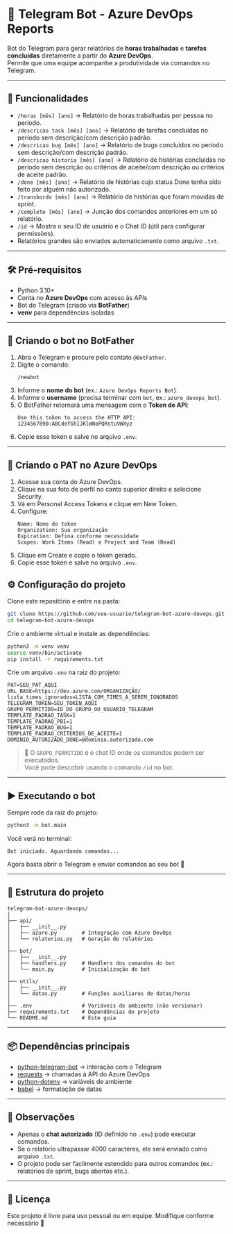 # 🤖 Telegram Bot - Azure DevOps Reports

Bot do Telegram para gerar relatórios de **horas trabalhadas** e **tarefas concluídas** diretamente a partir do **Azure DevOps**.  
Permite que uma equipe acompanhe a produtividade via comandos no Telegram.

---

## 🚀 Funcionalidades
- `/horas [mês] [ano]` → Relatório de horas trabalhadas por pessoa no período.
- `/descricao task [mês] [ano]` → Relatório de tarefas concluídas no período sem descrição/com descrição padrão.
- `/descricao bug [mês] [ano]` → Relatório de bugs concluídos no período sem descrição/com descrição padrão.
- `/descricao historia [mês] [ano]` → Relatório de histórias concluídas no período sem descrição ou critérios de aceite/com descrição ou critérios de aceite padrão.
- `/done [mês] [ano]` → Relatório de histórias cujo status Done tenha sido feito por alguém não autorizado.
- `/transbordo [mês] [ano]` → Relatório de histórias que foram movidas de sprint.
- `/completo [mês] [ano]` → Junção dos comandos anteriores em um só relatório.
- `/id` → Mostra o seu ID de usuário e o Chat ID (útil para configurar permissões).
- Relatórios grandes são enviados automaticamente como arquivo `.txt`.

---

## 🛠️ Pré-requisitos
- Python 3.10+  
- Conta no **Azure DevOps** com acesso às APIs  
- Bot do Telegram (criado via **BotFather**)  
- **venv** para dependências isoladas  

---

## 🤖 Criando o bot no BotFather
1. Abra o Telegram e procure pelo contato `@BotFather`.
2. Digite o comando:
   ```
   /newbot
   ```
3. Informe o **nome do bot** (ex.: `Azure DevOps Reports Bot`).
4. Informe o **username** (precisa terminar com `bot`, ex.: `azure_devops_bot`).
5. O BotFather retornará uma mensagem com o **Token de API**:
   ```
   Use this token to access the HTTP API:
   1234567890:ABCdefGhIJKlmNoPQRstuVWXyz
   ```
6. Copie esse token e salve no arquivo `.env`.

---

## 🔑 Criando o PAT no Azure DevOps

1. Acesse sua conta do Azure DevOps.
2. Clique na sua foto de perfil no canto superior direito e selecione Security.
3. Vá em Personal Access Tokens e clique em New Token.
4. Configure:
   ```
   Name: Nome do token
   Organization: Sua organização
   Expiration: Defina conforme necessidade
   Scopes: Work Items (Read) e Project and Team (Read)
   ```
5. Clique em Create e copie o token gerado.
6. Copie esse token e salve no arquivo `.env`.

## ⚙️ Configuração do projeto

Clone este repositório e entre na pasta:

```bash
git clone https://github.com/seu-usuario/telegram-bot-azure-devops.git
cd telegram-bot-azure-devops
```

Crie o ambiente virtual e instale as dependências:

```bash
python3 -m venv venv
source venv/bin/activate
pip install -r requirements.txt
```

Crie um arquivo `.env` na raiz do projeto:

```env
PAT=SEU_PAT_AQUI
URL_BASE=https://dev.azure.com/ORGANIZAÇÃO/
lista_times_ignorados=LISTA_COM_TIMES_A_SEREM_IGNORADOS
TELEGRAM_TOKEN=SEU_TOKEN_AQUI
GRUPO_PERMITIDO=ID_DO_GRUPO_OU_USUARIO_TELEGRAM
TEMPLATE_PADRAO_TASK=1
TEMPLATE_PADRAO_PBI=1
TEMPLATE_PADRAO_BUG=1
TEMPLATE_PADRAO_CRITERIOS_DE_ACEITE=1
DOMINIO_AUTORIZADO_DONE=@dominio.autorizado.com
```

> 🔑 O `GRUPO_PERMITIDO` é o chat ID onde os comandos podem ser executados.  
> Você pode descobrir usando o comando `/id` no bot.

---

## ▶️ Executando o bot

Sempre rode da raiz do projeto:

```bash
python3 -m bot.main
```

Você verá no terminal:
```
Bot iniciado. Aguardando comandos...
```

Agora basta abrir o Telegram e enviar comandos ao seu bot 🚀

---

## 📂 Estrutura do projeto

```
telegram-bot-azure-devops/
│
├── api/
│   ├── __init__.py
│   ├── azure.py        # Integração com Azure DevOps
│   └── relatorios.py   # Geração de relatórios
│
├── bot/
│   ├── __init__.py
│   ├── handlers.py     # Handlers dos comandos do bot
│   └── main.py         # Inicialização do bot
│
├── utils/
│   ├── __init__.py
│   └── datas.py        # Funções auxiliares de datas/horas
│
├── .env                # Variáveis de ambiente (não versionar)
├── requirements.txt    # Dependências do projeto
└── README.md           # Este guia
```

---

## 📦 Dependências principais
- [python-telegram-bot](https://python-telegram-bot.org/) → interação com o Telegram  
- [requests](https://pypi.org/project/requests/) → chamadas à API do Azure DevOps  
- [python-dotenv](https://pypi.org/project/python-dotenv/) → variáveis de ambiente  
- [babel](https://babel.pocoo.org/) → formatação de datas  

---

## 📌 Observações
- Apenas o **chat autorizado** (ID definido no `.env`) pode executar comandos.  
- Se o relatório ultrapassar 4000 caracteres, ele será enviado como arquivo `.txt`.  
- O projeto pode ser facilmente estendido para outros comandos (ex.: relatórios de sprint, bugs abertos etc.).

---

## 📜 Licença
Este projeto é livre para uso pessoal ou em equipe. Modifique conforme necessário 🚀
